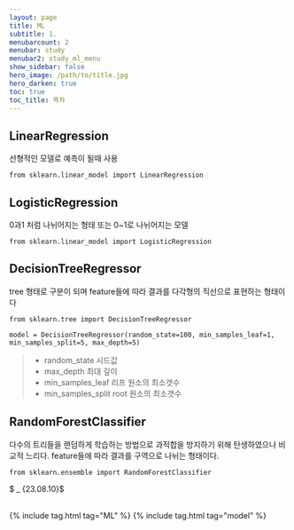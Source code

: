 ```yaml
---
layout: page
title: ML
subtitle: 1.
menubarcount: 2
menubar: study
menubar2: study_ml_menu
show_sidebar: false
hero_image: /path/to/title.jpg
hero_darken: true
toc: true
toc_title: 목차
---
```


## LinearRegression
선형적인 모델로 예측이 될때 사용
```
from sklearn.linear_model import LinearRegression
```

## LogisticRegression
0과1 처럼 나뉘어지는 형태 또는 0~1로 나뉘어지는 모델
```
from sklearn.linear_model import LogisticRegression
```

## DecisionTreeRegressor
tree 형태로 구분이 되며 feature들에 따라 결과를 다각형의 직선으로 표현하는 형태이다

```
from sklearn.tree import DecisionTreeRegressor

model = DecisionTreeRegressor(random_state=100, min_samples_leaf=1, min_samples_split=5, max_depth=5)
```
> * random_state 시드값
> * max_depth 최대 깊이
> * min_samples_leaf 리프 원소의 최소갯수
> * min_samples_split root 원소의 최소갯수

## RandomForestClassifier
다수의 트리들을 랜덤하게 학습하는 방법으로 과적합을 방지하기 위해 탄생하였으나 비교적 느리다. feature들에 따라 결과를 구역으로 나뉘는 형태이다.

```
from sklearn.ensemble import RandomForestClassifier
```
$ _ {23.08.10}$<br/><br/>



{% include tag.html tag="ML" %}  {% include tag.html tag="model" %}
